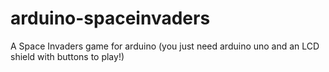 # arduino-spaceinvaders
A Space Invaders game for arduino (you just need arduino uno and an LCD shield with buttons to play!)
